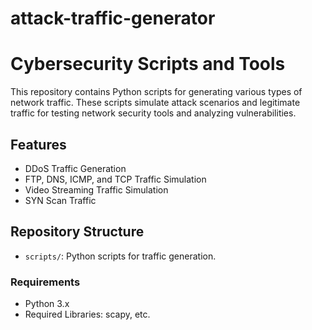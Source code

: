 # attack-traffic-generator
# Cybersecurity Scripts and Tools

This repository contains Python scripts for generating various types of network traffic. These scripts simulate attack scenarios and legitimate traffic for testing network security tools and analyzing vulnerabilities.

## Features
- DDoS Traffic Generation
- FTP, DNS, ICMP, and TCP Traffic Simulation
- Video Streaming Traffic Simulation
- SYN Scan Traffic

## Repository Structure
- `scripts/`: Python scripts for traffic generation.

### Requirements
- Python 3.x
- Required Libraries: scapy, etc.
